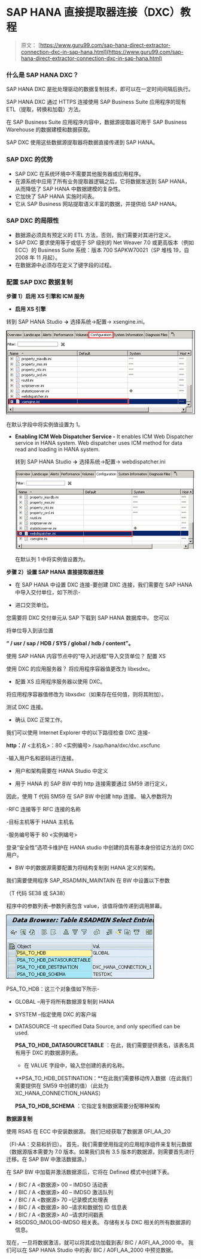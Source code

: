 # SAP HANA 直接提取器连接（DXC）教程

> 原文： [https://www.guru99.com/sap-hana-direct-extractor-connection-dxc-in-sap-hana.html](https://www.guru99.com/sap-hana-direct-extractor-connection-dxc-in-sap-hana.html)

### 什么是 SAP HANA DXC？

SAP HANA DXC 是批处理驱动的数据复制技术，即可以在一定时间间隔后执行。

SAP HANA DXC 通过 HTTPS 连接使用 SAP Business Suite 应用程序的现有 ETL（提取，转换和加载）方法。

在 SAP Business Suite 应用程序内容中，数据源提取器可用于 SAP Business Warehouse 的数据建模和数据获取。

SAP DXC 使用这些数据源提取器将数据直接传递到 SAP HANA。

### SAP DXC 的优势

*   SAP DXC 在系统环境中不需要其他服务器或应用程序。
*   在源系统中应用了所有业务提取器逻辑之后，它将数据发送到 SAP HANA，从而降低了 SAP HANA 中数据建模的复杂性。
*   它加快了 SAP HANA 实施时间表。
*   它从 SAP Business 网站提取语义丰富的数据，并提供给 SAP HANA。

### SAP DXC 的局限性

*   数据源必须具有预定义的 ETL 方法，否则，我们需要对其进行定义。
*   SAP DXC 要求使用等于或低于 SP 级别的 Net Weaver 7.0 或更高版本（例如 ECC）的 Business Suite 系统：版本 700 SAPKW70021（SP 堆栈 19，自 2008 年 11 月起）。
*   在数据源中必须存在定义了键字段的过程。

### 配置 SAP DXC 数据复制

**步骤 1）启用 XS 引擎和 ICM 服务**

*   **启用 XS 引擎**

转到 SAP HANA Studio **->** 选择系统->配置-> xsengine.ini。

![SAP HANA Direct Extractor Connection (DXC) Tutorial](img/036b76fad5d24b164a92bb683233c7e4.png)

在默认字段中将实例值设置为 1。

*   **Enabling ICM Web Dispatcher Service -** It enables ICM Web Dispatcher service in HANA system. Web dispatcher uses ICM method for data read and loading in HANA system.

    转到 SAP HANA Studio **->** 选择系统->配置-> webdispatcher.ini

    ![SAP HANA Direct Extractor Connection (DXC) Tutorial](img/b7eaa2c6a6adcf20aa096c684158190b.png)

    在默认列 1 中将实例值设置为。

**步骤 2）设置 SAP HANA 直接提取器连接**

*   在 SAP HANA 中设置 DXC 连接-要创建 DXC 连接，我们需要在 SAP HANA 中导入交付单位，如下所示-

*   进口交货单位。

您需要将 DXC 交付单元从 SAP 下载到 SAP HANA 数据库中。 您可以

将单位导入到该位置

**“ / usr / sap / HDB / SYS / global / hdb / content”。**

使用 SAP HANA 内容节点中的“导入对话框”导入交货单位？ 配置 XS

使用 DXC 的应用服务器？ 将应用程序容器值更改为 libxsdxc。

*   配置 XS 应用程序服务器以使用 DXC。

将应用程序容器值修改为 libxsdxc（如果存在任何值，则将其附加）。

测试 DXC 连接。

*   确认 DXC 正常工作。

我们可以使用 Internet Explorer 中的以下路径检查 DXC 连接-

**http：//** <主机名>：80 <实例编号> /sap/hana/dxc/dxc.xscfunc

-输入用户名和密码进行连接。

*   用户和架构需要在 HANA Studio 中定义

*   用于 HANA 的 SAP BW 中的 http 连接需要通过 SM59 进行定义，

因此，使用 T 代码 SM59 在 SAP BW 中创建 http 连接。 输入参数将为

-RFC 连接等于 RFC 连接的名称

-目标主机等于 HANA 主机名

-服务编号等于 80 <实例编号>

登录“安全性”选项卡维护在 HANA studio 中创建的具有基本身份验证方法的 DXC 用户。

*   BW 中的数据源需要配置为将结构复制到 HANA 定义的架构。

我们需要使用程序 SAP_RSADMIN_MAINTAIN 在 BW 中设置以下参数

（T 代码 SE38 或 SA38）

程序中的参数列表–参数列表包含 value，该值将值传递到调用屏幕。

![SAP HANA Direct Extractor Connection (DXC) Tutorial](img/e9d685babca52f78286903f8d59e69dd.png)

PSA_TO_HDB：这三个对象值如下所示-

*   GLOBAL –用于将所有数据源复制到 HANA
*   SYSTEM –指定使用 DXC 的客户端
*   DATASOURCE –It specified Data Source, and only specified can be used.

    **PSA_TO_HDB_DATASOURCETABLE** ：在此，我们需要提供表名，该表名具有用于 DXC 的数据源列表。

    *   在 VALUE 字段中，输入您创建的表的名称。

    **PSA_TO_HDB_DESTINATION：**在此我们需要移动传入数据（在此我们需要提供在 SM59 中创建的值）（此处为 XC_HANA_CONNECTION_HANAS）

    **PSA_TO_HDB_SCHEMA** ：它指定复制数据需要分配哪种架构

**数据源复制**

使用 RSA5 在 ECC 中安装数据源。 我们已经获取了数据源 0FI_AA_20

（FI-AA：交易和折旧）。 首先，我们需要使用指定的应用程序组件来复制元数据（数据源版本需要为 7.0 版本。如果我们具有 3.5 版本的数据源，则需要首先进行迁移。在 SAP BW 中激活数据源。）

在 SAP BW 中加载并激活数据源后，它将在 Defined 模式中创建下表。

*   / BIC / A <数据源> 00 – IMDSO 活动表
*   / BIC / A <数据源> 40 – IMDSO 激活队列
*   / BIC / A <数据源> 70 –记录模式处理表
*   / BIC / A <数据源> 80 –请求和数据包 ID 信息表
*   / BIC / A <数据源> A0 –请求时间戳表
*   RSODSO_IMOLOG-IMDSO 相关表。 存储有关与 DXC 相关的所有数据源的信息。

现在，一旦将数据激活，就可以将其成功加载到表/ BIC / A0FI_AA_2000 中。 我们可以在 SAP HANA Studio 中的表/ BIC / A0FI_AA_2000 中预览数据。